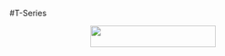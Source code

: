 #T-Series

<p align="center"><a href="https://dashboard.heroku.com/new?template=https://github.com/LostVenom/T-Series"> <img src="https://img.shields.io/badge/Deploy%20On%20Heroku-black?style=for-the-badge&logo=heroku" width="220" height="38.45"/></a></p>


